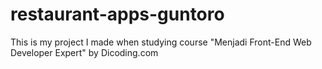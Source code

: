 # restaurant-apps-guntoro

This is my project I made when studying course "Menjadi Front-End Web Developer Expert" by Dicoding.com
